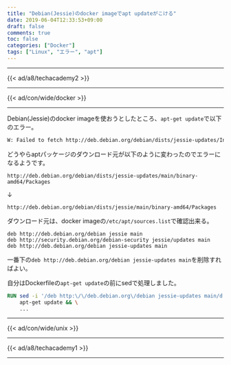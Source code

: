 ```yaml
---
title: "Debian(Jessie)のdocker imageでapt updateがこける"
date: 2019-06-04T12:33:53+09:00
draft: false
comments: true
toc: false
categories: ["Docker"]
tags: ["Linux", "エラー", "apt"]
---
```


<!--more-->

---

{{< ad/a8/techacademy2 >}}

---

{{< ad/con/wide/docker >}}

---

Debian(Jessie)のdocker imageを使おうとしたところ、`apt-get update`で以下のエラー。

```sh
W: Failed to fetch http://deb.debian.org/debian/dists/jessie-updates/InRelease  Unable to find expected entry 'main/binary-amd64/Packages' in Release file (Wrong sources.list entry or malformed file)
```

どうやらaptパッケージのダウンロード元が以下のように変わったのでエラーになるようです。

`http://deb.debian.org/debian/dists/jessie-updates/main/binary-amd64/Packages`

↓

`http://deb.debian.org/debian/dists/jessie/main/binary-amd64/Packages`

ダウンロード元は、docker imageの`/etc/apt/sources.list`で確認出来る。

```source.list
deb http://deb.debian.org/debian jessie main
deb http://security.debian.org/debian-security jessie/updates main
deb http://deb.debian.org/debian jessie-updates main
```

一番下の`deb http://deb.debian.org/debian jessie-updates main`を削除すればよい。

自分はDockerfileの`apt-get update`の前にsedで処理しました。

```Dockerfile
RUN sed -i '/deb http:\/\/deb.debian.org\/debian jessie-updates main/d' /etc/apt/sources.list && \
    apt-get update && \
    ...
```

---

{{< ad/con/wide/unix >}}

---

{{< ad/a8/techacademy1 >}}

---
